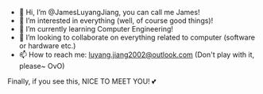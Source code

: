 - 👋 Hi, I’m @JamesLuyangJiang, you can call me James!
- 👀 I’m interested in everything (well, of course good things)!
- 🌱 I’m currently learning Computer Engineering!
- 💞️ I’m looking to collaborate on everything related to computer (software or hardware etc.)
- 📫 How to reach me: luyang.jiang2002@outlook.com (Don't play with it, please~ OvO)

Finally, if you see this, NICE TO MEET YOU! 💕

<!---
JamesLuyangJiang/JamesLuyangJiang is a ✨ special ✨ repository because its `README.md` (this file) appears on your GitHub profile.
You can click the Preview link to take a look at your changes.
--->
